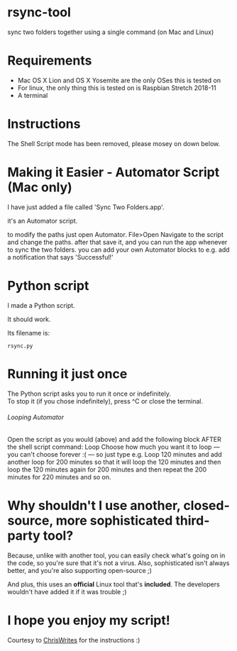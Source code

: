# rsync-tool
 sync two folders together using a single command (on Mac and Linux)
 
 # Requirements
 * Mac OS X Lion and  OS X Yosemite are the only OSes this is tested on
 * For linux, the only thing this is tested on is Raspbian Stretch 2018-11
 * A terminal
# Instructions
The Shell Script mode has been removed, please mosey on down below.

# Making it Easier - Automator Script (Mac only)
 I have just added a file called 'Sync Two Folders.app'. 
 
 it's an Automator script. 
 
 to modify the paths just open Automator. File>Open
 Navigate to the script and change the paths. 
 after that save it,
 and you can run the app whenever to sync the two folders. 
 you can add your own Automator blocks to e.g. add a notification that says 'Successful!'
 
 
# Python script
 I made a Python script.
 
 It should work.
 
 Its filename is:
 
	rsync.py

# Running it just once
The Python script asks you to run it once or indefinitely.  
To stop it (if you chose indefinitely), press ^C or close the terminal.


###### Looping Automator
Open the script as you would (above) and add the following block AFTER the shell script command:
Loop
Choose how much you want it to loop — you can't choose forever :( — so just type e.g. Loop 120 minutes and add another loop for 200 minutes 
so that it will loop the 120 minutes and then loop the 120 minutes again for 200 minutes and then repeat the 200 minutes for 220 minutes and so on. 

# Why shouldn't I use another, closed-source, more sophisticated third-party tool?
Because, unlike with another tool, you can easily check what's going on in the code, so you're sure that it's not a virus. Also, sophisticated isn't always better, and you're also supporting open-source ;) 

And plus, this uses an **official** Linux tool that's **included**. The developers wouldn't have added it if it was trouble ;)

# I hope you enjoy my script!
Courtesy to [ChrisWrites](https://www.chriswrites.com/how-to-sync-files-and-folders-on-the-mac/) for the instructions :)
